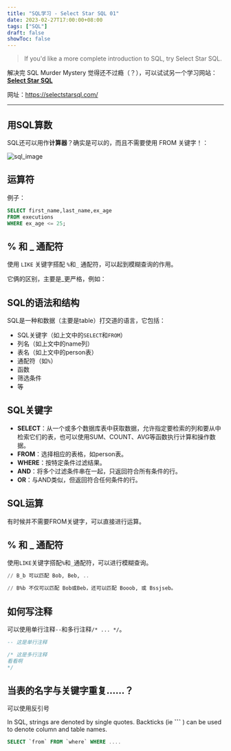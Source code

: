 ```yaml
---
title: "SQL学习 - Select Star SQL 01"
date: 2023-02-27T17:00:00+08:00
tags: ["SQL"]
draft: false
showToc: false
---
```


>If you'd like a more complete introduction to SQL, try Select Star SQL.  



解决完 SQL Murder Mystery 觉得还不过瘾（？），可以试试另一个学习网站：**[Select Star SQL](https://selectstarsql.com/)**


网址：https://selectstarsql.com/

---


## 用SQL算数
SQL还可以用作**计算器**？确实是可以的，而且不需要使用 FROM 关键字！：

![sql_image](https://nic-gz-1308403500.file.myqcloud.com/gruvbox/Select_Star_SQL_Chapter01-2023-02-27-17-27-09.png)

## 运算符

例子：

```sql
SELECT first_name,last_name,ex_age
FROM executions
WHERE ex_age <= 25;
```

## % 和 _ 通配符

使用 `LIKE` 关键字搭配 `%`和`_` 通配符，可以起到模糊查询的作用。

它俩的区别，主要是_更严格，例如：

## SQL的语法和结构

SQL是一种和数据（主要是table）打交道的语言，它包括：

- SQL关键字（如上文中的`SELECT`和`FROM`）
- 列名（如上文中的name列）
- 表名（如上文中的person表）
- 通配符（如`%`）
- 函数
- 筛选条件
- 等

## SQL关键字

- **SELECT**：从一个或多个数据库表中获取数据，允许指定要检索的列和要从中检索它们的表，也可以使用SUM、COUNT、AVG等函数执行计算和操作数据。
- **FROM**：选择相应的表格，如person表。
- **WHERE**：按特定条件过滤结果。
- **AND**：将多个过滤条件串在一起，只返回符合所有条件的行。
- **OR**：与AND类似，但返回符合任何条件的行。

## SQL运算

有时候并不需要FROM关键字，可以直接进行运算。

## % 和 _ 通配符

使用`LIKE`关键字搭配`%`和`_`通配符，可以进行模糊查询。

```sql
// B_b 可以匹配 Bob, Beb, ..

// B%b 不仅可以匹配 Bob或Beb，还可以匹配 Booob, 或 Bssjseb。
```

## 如何写注释

可以使用单行注释`--`和多行注释`/* ... */`。


```sql
-- 这是单行注释

/* 这是多行注释
看看啊
*/
```

## 当表的名字与关键字重复……？
可以使用反引号

In SQL, strings are denoted by single quotes. Backticks (ie **```**
) can be used to denote column and table names.

```sql
SELECT `from` FROM `where` WHERE ....
```